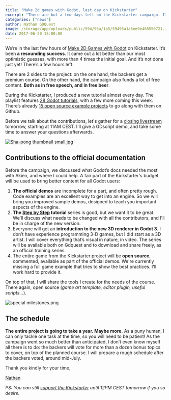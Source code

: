 ```yaml
---
title: "Make 2d games with Godot, last day on Kickstarter"
excerpt: "There are but a few days left on the Kickstarter campaign. It's been an enormous success, with over 4 times the initial goal! The backers unlocked every stretch goal, including 4 contributions to the official documentation. Here's what will improve in the coming year."
categories: ["news"]
author: Nathan GDQuest
image: /storage/app/uploads/public/594/95a/1a5/59495a1a5ee9e468550721.jpg
date: 2017-06-20 15:00:00
---
```


We’re in the last few hours of [Make 2D Games with Godot](https://www.kickstarter.com/projects/gdquest/make-professional-2d-games-godot-engine-online-cou) on Kickstarter. It’s been **a resounding success**. It came out a lot better than our most optimistic guesses, with more than 4 times the initial goal. And it’s not done just yet! There’s a few hours left.

There are 2 sides to the project: on the one hand, the backers get a premium course. On the other hand, the campaign also funds a lot of free content. **Both as in free speech, and in free beer**.

During the Kickstarter, I produced a new tutorial almost every day. The playlist features [28 Godot tutorials](https://www.youtube.com/playlist?list=PLhqJJNjsQ7KEr_YlibZ3SBuzfw9xwGduK), with a few more coming this week. There’s already [15 open source example projects](https://github.com/GDquest/Godot-30-days-tutorial-challenge-2017/) to go along with them on Github.

Before we talk about the contributions, let's gather for a [closing livestream](https://www.youtube.com/watch?v=wc_eFss1unk) tomorrow, starting at 11AM CEST. I'll give a GDscript demo, and take some time to answer your questions afterwards.


[![Sha-pong thumbnail small.jpg](/storage/app/uploads/public/594/95c/2a0/59495c2a0e512625141381.jpg)](https://www.youtube.com/watch?v=wc_eFss1unk)



## Contributions to the official documentation

Before the campaign, we discussed what Godot’s docs needed the most with Akien, and where I could help. A fair part of the Kickstarter's budget will be used to bring better content for all Godot users:

1. **The official demos** are incomplete for a part, and often pretty rough. Code examples are an excellent way to get into an engine. So we will bring you improved sample demos, designed to teach you important aspects of the engine.
1. **The [Step by Step](http://docs.godotengine.org/en/stable/learning/step_by_step/index.html) tutorial** series is good, but we want it to be great. We'll discuss what needs to be changed with all the contributors, and I'll be in charge of the new version.
1. Everyone will get an **introduction to the new 3D renderer in Godot 3**. I don’t have experience programming 3-D games, but I did start as a 3D artist. I will cover everything that’s visual in nature, in video. The series will be available both on Gdquest and to download and share freely, as an official training series.
1. The entire game from the Kickstarter project will be **open source**, commented, available as part of the official demos. We're currently missing a full game example that tries to show the best practices. I'll work hard to provide it.

On top of that, I will share the tools I create for the needs of the course. There again, open source (_game art template, editor plugin, useful scripts…_).

![special milestones.png](/storage/app/uploads/public/594/95c/c3e/59495cc3ee726259849095.png)

## The schedule

**The entire project is going to take a year. Maybe more.** As a puny human, I can only tackle one task at the time, so you will need to be patient! As the campaign went so much better than anticipated, I don’t even know myself all there is to do: the backers will vote for more than a dozen bonus topics to cover, on top of the planned course. I will prepare a rough schedule after the backers voted, around mid-July.

Thank you kindly for your time,

[Nathan](https://twitter.com/NathanGDquest)

_PS: You can still [support the Kickstarter](https://www.kickstarter.com/projects/gdquest/make-professional-2d-games-godot-engine-online-cou) until 12PM CEST tomorrow if you so desire._
